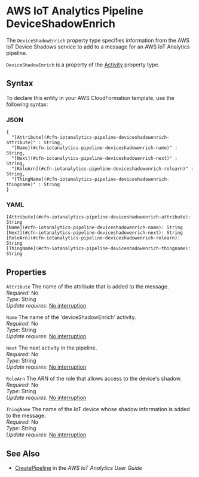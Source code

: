 # AWS IoT Analytics Pipeline DeviceShadowEnrich<a name="aws-properties-iotanalytics-pipeline-deviceshadowenrich"></a>

<a name="aws-properties-iotanalytics-pipeline-deviceshadowenrich-description"></a>The `DeviceShadowEnrich` property type specifies information from the AWS IoT Device Shadows service to add to a message for an AWS IoT Analytics pipeline\.

<a name="aws-properties-iotanalytics-pipeline-deviceshadowenrich-inheritance"></a> `DeviceShadowEnrich` is a property of the [Activity](aws-properties-iotanalytics-pipeline-activity.md) property type\.

## Syntax<a name="aws-properties-iotanalytics-pipeline-deviceshadowenrich-syntax"></a>

To declare this entity in your AWS CloudFormation template, use the following syntax:

### JSON<a name="aws-properties-iotanalytics-pipeline-deviceshadowenrich-syntax.json"></a>

```
{
  "[Attribute](#cfn-iotanalytics-pipeline-deviceshadowenrich-attribute)" : String,
  "[Name](#cfn-iotanalytics-pipeline-deviceshadowenrich-name)" : String,
  "[Next](#cfn-iotanalytics-pipeline-deviceshadowenrich-next)" : String,
  "[RoleArn](#cfn-iotanalytics-pipeline-deviceshadowenrich-rolearn)" : String,
  "[ThingName](#cfn-iotanalytics-pipeline-deviceshadowenrich-thingname)" : String
}
```

### YAML<a name="aws-properties-iotanalytics-pipeline-deviceshadowenrich-syntax.yaml"></a>

```
[Attribute](#cfn-iotanalytics-pipeline-deviceshadowenrich-attribute): String
[Name](#cfn-iotanalytics-pipeline-deviceshadowenrich-name): String
[Next](#cfn-iotanalytics-pipeline-deviceshadowenrich-next): String
[RoleArn](#cfn-iotanalytics-pipeline-deviceshadowenrich-rolearn): String
[ThingName](#cfn-iotanalytics-pipeline-deviceshadowenrich-thingname): String
```

## Properties<a name="aws-properties-iotanalytics-pipeline-deviceshadowenrich-properties"></a>

`Attribute`  <a name="cfn-iotanalytics-pipeline-deviceshadowenrich-attribute"></a>
The name of the attribute that is added to the message\.  
 *Required*: No  
 *Type*: String  
 *Update requires*: [No interruption](using-cfn-updating-stacks-update-behaviors.md#update-no-interrupt) 

`Name`  <a name="cfn-iotanalytics-pipeline-deviceshadowenrich-name"></a>
The name of the 'deviceShadowEnrich' activity\.  
 *Required*: No  
 *Type*: String  
 *Update requires*: [No interruption](using-cfn-updating-stacks-update-behaviors.md#update-no-interrupt) 

`Next`  <a name="cfn-iotanalytics-pipeline-deviceshadowenrich-next"></a>
The next activity in the pipeline\.  
 *Required*: No  
 *Type*: String  
 *Update requires*: [No interruption](using-cfn-updating-stacks-update-behaviors.md#update-no-interrupt) 

`RoleArn`  <a name="cfn-iotanalytics-pipeline-deviceshadowenrich-rolearn"></a>
The ARN of the role that allows access to the device's shadow\.  
 *Required*: No  
 *Type*: String  
 *Update requires*: [No interruption](using-cfn-updating-stacks-update-behaviors.md#update-no-interrupt) 

`ThingName`  <a name="cfn-iotanalytics-pipeline-deviceshadowenrich-thingname"></a>
The name of the IoT device whose shadow information is added to the message\.  
 *Required*: No  
 *Type*: String  
 *Update requires*: [No interruption](using-cfn-updating-stacks-update-behaviors.md#update-no-interrupt) 

## See Also<a name="aws-properties-iotanalytics-pipeline-deviceshadowenrich-seealso"></a>
+ [ CreatePipeline](https://docs.aws.amazon.com/iotanalytics/latest/userguide/api.html#cli-iotanalytics-createpipeline) in the *AWS IoT Analytics User Guide*